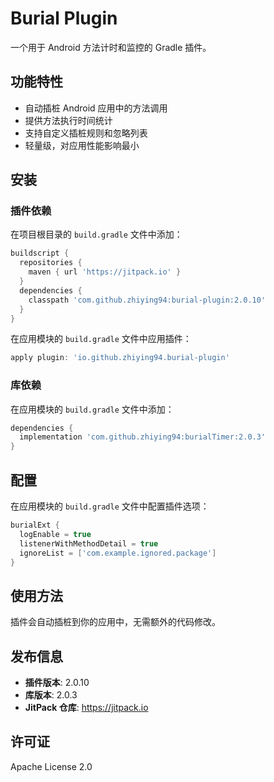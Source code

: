 # Burial Plugin

一个用于 Android 方法计时和监控的 Gradle 插件。

## 功能特性

- 自动插桩 Android 应用中的方法调用
- 提供方法执行时间统计
- 支持自定义插桩规则和忽略列表
- 轻量级，对应用性能影响最小

## 安装

### 插件依赖

在项目根目录的 `build.gradle` 文件中添加：

```groovy
buildscript {
  repositories {
    maven { url 'https://jitpack.io' }
  }
  dependencies {
    classpath 'com.github.zhiying94:burial-plugin:2.0.10'
  }
}
```

在应用模块的 `build.gradle` 文件中应用插件：

```groovy
apply plugin: 'io.github.zhiying94.burial-plugin'
```

### 库依赖

在应用模块的 `build.gradle` 文件中添加：

```groovy
dependencies {
  implementation 'com.github.zhiying94:burialTimer:2.0.3'
}
```

## 配置

在应用模块的 `build.gradle` 文件中配置插件选项：

```groovy
burialExt {
  logEnable = true
  listenerWithMethodDetail = true
  ignoreList = ['com.example.ignored.package']
}
```

## 使用方法

插件会自动插桩到你的应用中，无需额外的代码修改。

## 发布信息

- **插件版本**: 2.0.10
- **库版本**: 2.0.3
- **JitPack 仓库**: https://jitpack.io

## 许可证

Apache License 2.0
